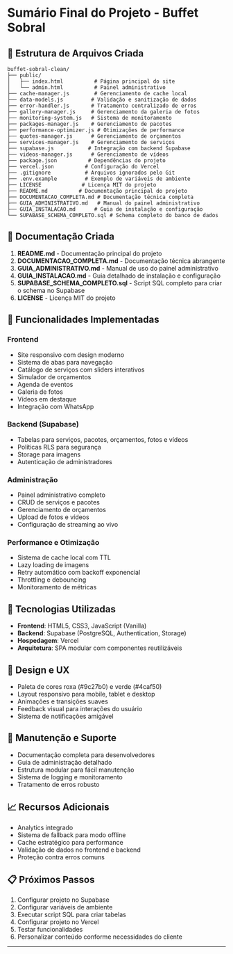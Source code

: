 # Sumário Final do Projeto - Buffet Sobral

## 📁 Estrutura de Arquivos Criada

```
buffet-sobral-clean/
├── public/
│   ├── index.html          # Página principal do site
│   └── admin.html          # Painel administrativo
├── cache-manager.js        # Gerenciamento de cache local
├── data-models.js         # Validação e sanitização de dados
├── error-handler.js       # Tratamento centralizado de erros
├── gallery-manager.js     # Gerenciamento da galeria de fotos
├── monitoring-system.js   # Sistema de monitoramento
├── packages-manager.js    # Gerenciamento de pacotes
├── performance-optimizer.js # Otimizações de performance
├── quotes-manager.js      # Gerenciamento de orçamentos
├── services-manager.js    # Gerenciamento de serviços
├── supabase.js           # Integração com backend Supabase
├── videos-manager.js      # Gerenciamento de vídeos
├── package.json          # Dependências do projeto
├── vercel.json          # Configuração do Vercel
├── .gitignore           # Arquivos ignorados pelo Git
├── .env.example         # Exemplo de variáveis de ambiente
├── LICENSE             # Licença MIT do projeto
├── README.md          # Documentação principal do projeto
├── DOCUMENTACAO_COMPLETA.md # Documentação técnica completa
├── GUIA_ADMINISTRATIVO.md   # Manual do painel administrativo
├── GUIA_INSTALACAO.md      # Guia de instalação e configuração
└── SUPABASE_SCHEMA_COMPLETO.sql # Schema completo do banco de dados
```

## 📝 Documentação Criada

1. **README.md** - Documentação principal do projeto
2. **DOCUMENTACAO_COMPLETA.md** - Documentação técnica abrangente
3. **GUIA_ADMINISTRATIVO.md** - Manual de uso do painel administrativo
4. **GUIA_INSTALACAO.md** - Guia detalhado de instalação e configuração
5. **SUPABASE_SCHEMA_COMPLETO.sql** - Script SQL completo para criar o schema no Supabase
6. **LICENSE** - Licença MIT do projeto

## 🎯 Funcionalidades Implementadas

### Frontend
- Site responsivo com design moderno
- Sistema de abas para navegação
- Catálogo de serviços com sliders interativos
- Simulador de orçamentos
- Agenda de eventos
- Galeria de fotos
- Vídeos em destaque
- Integração com WhatsApp

### Backend (Supabase)
- Tabelas para serviços, pacotes, orçamentos, fotos e vídeos
- Políticas RLS para segurança
- Storage para imagens
- Autenticação de administradores

### Administração
- Painel administrativo completo
- CRUD de serviços e pacotes
- Gerenciamento de orçamentos
- Upload de fotos e vídeos
- Configuração de streaming ao vivo

### Performance e Otimização
- Sistema de cache local com TTL
- Lazy loading de imagens
- Retry automático com backoff exponencial
- Throttling e debouncing
- Monitoramento de métricas

## 🚀 Tecnologias Utilizadas

- **Frontend**: HTML5, CSS3, JavaScript (Vanilla)
- **Backend**: Supabase (PostgreSQL, Authentication, Storage)
- **Hospedagem**: Vercel
- **Arquitetura**: SPA modular com componentes reutilizáveis

## 🎨 Design e UX

- Paleta de cores roxa (#9c27b0) e verde (#4caf50)
- Layout responsivo para mobile, tablet e desktop
- Animações e transições suaves
- Feedback visual para interações do usuário
- Sistema de notificações amigável

## 🔧 Manutenção e Suporte

- Documentação completa para desenvolvedores
- Guia de administração detalhado
- Estrutura modular para fácil manutenção
- Sistema de logging e monitoramento
- Tratamento de erros robusto

## 📈 Recursos Adicionais

- Analytics integrado
- Sistema de fallback para modo offline
- Cache estratégico para performance
- Validação de dados no frontend e backend
- Proteção contra erros comuns

## 📋 Próximos Passos

1. Configurar projeto no Supabase
2. Configurar variáveis de ambiente
3. Executar script SQL para criar tabelas
4. Configurar projeto no Vercel
5. Testar funcionalidades
6. Personalizar conteúdo conforme necessidades do cliente

---